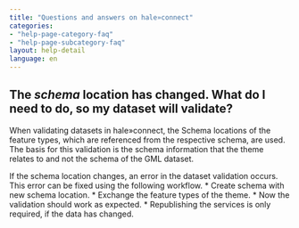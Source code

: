 ```yaml
---
title: "Questions and answers on hale»connect"
categories:
- "help-page-category-faq"
- "help-page-subcategory-faq"
layout: help-detail
language: en
---
```


<h2>The <i>schema</i> location has changed. What do I need to do, so my dataset will validate?</h2>

When validating datasets in hale»connect, the Schema locations of the feature types, which are referenced from the respective schema, are used. The basis for this validation is the schema information that the theme relates to and not the schema of the GML dataset. 


If the schema location changes, an error in the dataset validation occurs. This error can be fixed using the following workflow. 
	* Create schema with new schema location.
	* Exchange the feature types of the theme.
	* Now the validation should work as expected. 
	* Republishing the services is only required, if the data has changed. 
